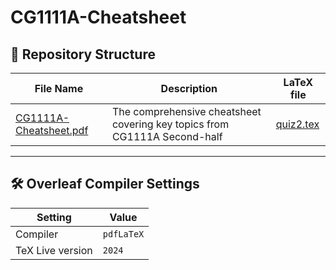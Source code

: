 # CG1111A-Cheatsheet
## 📂 **Repository Structure**
| **File Name**           | **Description**                                                          | **LaTeX file** |
|--------------------------|--------------------------------------------------------------------------|---------------|
| [CG1111A-Cheatsheet.pdf](./CG1111A_Cheatsheet.pdf) | The comprehensive cheatsheet covering key topics from CG1111A Second-half          |[quiz2.tex](./quiz2.text)|

---

## 🛠 **Overleaf Compiler Settings**

| **Setting**         | **Value**     |
|----------------------|---------------|
| Compiler            | `pdfLaTeX`    |
| TeX Live version    | `2024`        |
